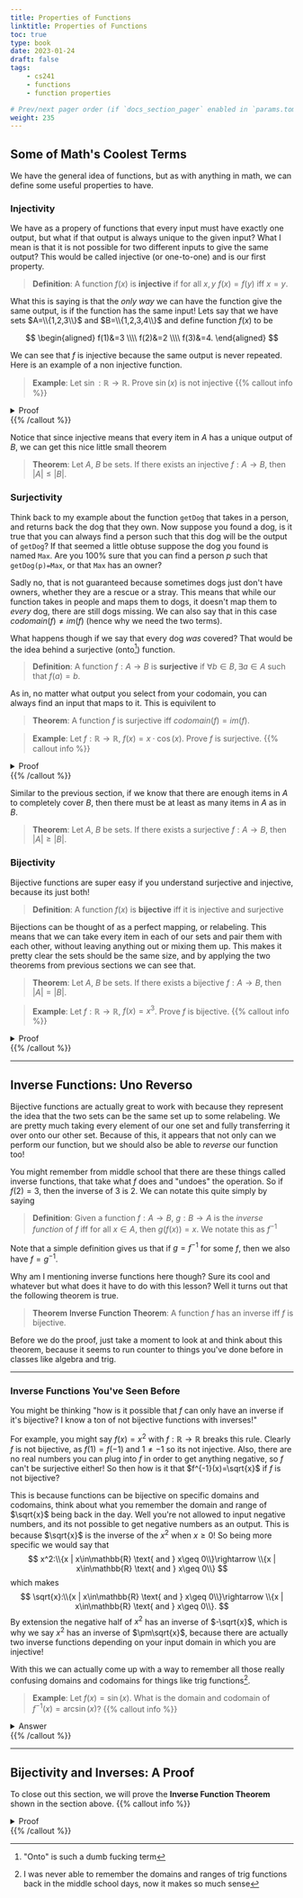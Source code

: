 ```yaml
---
title: Properties of Functions
linktitle: Properties of Functions
toc: true
type: book
date: 2023-01-24
draft: false
tags:
    - cs241
    - functions
    - function properties

# Prev/next pager order (if `docs_section_pager` enabled in `params.toml`)
weight: 235
---
```


## Some of Math's Coolest Terms

We have the general idea of functions, but as with anything in math, we can define some useful properties to have.

### Injectivity

We have as a propery of functions that every input must have exactly one output, but what if that output is always unique to the given input? What I mean is that it is not possible for two different inputs to give the same output? This would be called injective (or one-to-one) and is our first property.

> **Definition**: A function $f(x)$ is **injective** if for all $x,y$ $f(x)=f(y)$ iff $x=y$.

What this is saying is that the *only way* we can have the function give the same output, is if the function has the same input! Lets say that we have sets $A=\\{1,2,3\\}$ and $B=\\{1,2,3,4\\}$ and define function $f(x)$ to be

$$
    \begin{aligned}
        f(1)&=3 \\\\
        f(2)&=2 \\\\
        f(3)&=4.
    \end{aligned}
$$

We can see that $f$ is injective because the same output is never repeated. Here is an example of a non injective function.

> **Example**: Let $\sin:\mathbb{R}\rightarrow\mathbb{R}$. Prove $\sin(x)$ is not injective
{{% callout info %}}
<details>
<summary>Proof</summary>
In order to show that this is not injective, we just need to show that we can find two different inputs of $\sin$ that have the same output. Since we know this is a $2\pi$ periodic function its easy to show by seeing that $\sin(0)=\sin(2\pi)=0$. Therefore $\sin$ is not injective.
</details>
{{% /callout %}}

Notice that since injective means that every item in $A$ has a unique output of $B$, we can get this nice little small theorem

> **Theorem**: Let $A$, $B$ be sets. If there exists an injective $f:A\rightarrow B$, then $|A|\leq|B|$.

### Surjectivity

Think back to my example about the function `getDog` that takes in a person, and returns back the dog that they own. Now suppose you found a dog, is it true that you can always find a person such that this dog will be the output of `getDog`? If that seemed a little obtuse suppose the dog you found is named `Max`. Are you $100\%$ sure that you can find a person $p$ such that `getDog(p)=Max`, or that `Max` has an owner?

Sadly no, that is not guaranteed because sometimes dogs just don't have owners, whether they are a rescue or a stray. This means that while our function takes in people and maps them to dogs, it doesn't map them to *every* dog, there are still dogs missing. We can also say that in this case $codomain(f)\neq im(f)$ (hence why we need the two terms).

What happens though if we say that every dog *was* covered? That would be the idea behind a surjective (onto[^1]) function.

> **Definition**: A function $f:A\rightarrow B$ is **surjective** if $\forall b\in B, \exists a\in A$ such that $f(a)=b$.

As in, no matter what output you select from your codomain, you can always find an input that maps to it. This is equivilent to

> **Theorem**: A function $f$ is surjective iff $codomain(f)=im(f)$.

> **Example**: Let $f:\mathbb{R}\rightarrow\mathbb{R}$, $f(x)=x\cdot\cos(x)$. Prove $f$ is surjective.
{{% callout info %}}
<details>
<summary>Proof</summary>
Suppose we choose some value $y\in\mathbb{R}$ and want to see if we can find some value $y=x\cos(x)$. Note that $x\cos(x)$ is continuous, so by the intermediate value theorem, if I have two points, $f$ will take all values of $y$ between those two points. If you don't remember calculus, just remember that since $f$ is continuous, if I want to get from $a$ to $b$ without lifting my pen, I have to cross every point between $a$ and $b$.
</br>
Remember that $\cos(x)$ is $1$ whenever you are at a value of $x=n\pi$ whenever $n$ is even, and is $-1$ whenever $n$ is odd. So if $y &lt n\pi$, we know that $f(n\pi) = n\pi \cdot 1 > y$
</br>
QED
</details>
{{% /callout %}}

Similar to the previous section, if we know that there are enough items in $A$ to completely cover $B$, then there must be at least as many items in $A$ as in $B$.

> **Theorem**: Let $A$, $B$ be sets. If there exists a surjective $f:A\rightarrow B$, then $|A|\geq|B|$.

### Bijectivity

Bijective functions are super easy if you understand surjective and injective, because its just both!

> **Definition**: A function $f(x)$ is **bijective** iff it is injective and surjective

Bijections can be thought of as a perfect mapping, or relabeling. This means that we can take every item in each of our sets and pair them with each other, without leaving anything out or mixing them up. This makes it pretty clear the sets should be the same size, and by applying the two theorems from previous sections we can see that.

> **Theorem**: Let $A$, $B$ be sets. If there exists a bijective $f:A\rightarrow B$, then $|A|=|B|$.

> **Example**: Let $f:\mathbb{R}\rightarrow\mathbb{R}$, $f(x)=x^3$. Prove $f$ is bijective.
{{% callout info %}}
<details>
<summary>Proof</summary>
To first show that $f$ is injective, we consider what happens if $$f(x)=f(y)\implies x^3=y^3$$. By just taking the cube root of both sides we can easily see that $x=y$ so $f$ must be injective.
</br>
Now to show its surjective, consider some $y\in\mathbb{R}$. If we want to find an $x$ such that $x^3=y$, just set $x=\sqrt[3]{y}$. Thus $f$ is also surjective. Since it is both, $f$ is bijective.
</br>
QED
</details>
{{% /callout %}}

---

## Inverse Functions: Uno Reverso

Bijective functions are actually great to work with because they represent the idea that the two sets can be the same set up to some relabeling. We are pretty much taking every element of our one set and fully transferring it over onto our other set. Because of this, it appears that not only can we perform our function, but we should also be able to *reverse* our function too!

You might remember from middle school that there are these things called inverse functions, that take what $f$ does and "undoes" the operation. So if $f(2)=3$, then the inverse of $3$ is $2$. We can notate this quite simply by saying

> **Definition**: Given a function $f:A\rightarrow B$, $g:B\rightarrow A$ is the *inverse function* of $f$ iff for all $x\in A$, then $g(f(x))=x$. We notate this as $f^{-1}$

Note that a simple definition gives us that if $g=f^{-1}$ for some $f$, then we also have $f=g^{-1}$.

Why am I mentioning inverse functions here though? Sure its cool and whatever but what does it have to do with this lesson? Well it turns out that the following theorem is true.

> **Theorem** <a name="inverse_function_theorem">Inverse Function Theorem</a>: A function $f$ has an inverse iff $f$ is bijective.

Before we do the proof, just take a moment to look at and think about this theorem, because it seems to run counter to things you've done before in classes like algebra and trig. 

---

### Inverse Functions You've Seen Before

You might be thinking "how is it possible that $f$ can only have an inverse if it's bijective? I know a ton of not bijective functions with inverses!"

For example, you might say $f(x)=x^2$ with $f:\mathbb{R}\rightarrow\mathbb{R}$ breaks this rule. Clearly $f$ is not bijective, as $f(1)=f(-1)$ and $1\neq -1$ so its not injective. Also, there are no real numbers you can plug into $f$ in order to get anything negative, so $f$ can't be surjective either! So then how is it that $f^{-1}(x)=\sqrt{x}$ if $f$ is not bijective?

This is because functions can be bijective on specific domains and codomains, think about what you remember the domain and range of $\sqrt{x}$ being back in the day. Well you're not allowed to input negative numbers, and its not possible to get negative numbers as an output. This is because $\sqrt{x}$ is the inverse of the $x^2$ when $x\geq 0$! So being more specific we would say that
$$
    x^2:\\{x | x\in\mathbb{R} \text{ and } x\geq 0\\}\rightarrow \\{x | x\in\mathbb{R} \text{ and } x\geq 0\\}
$$
which makes
$$
    \sqrt{x}:\\{x | x\in\mathbb{R} \text{ and } x\geq 0\\}\rightarrow \\{x | x\in\mathbb{R} \text{ and } x\geq 0\\}.
$$
By extension the negative half of $x^2$ has an inverse of $-\sqrt{x}$, which is why we say $x^2$ has an inverse of $\pm\sqrt{x}$, because there are actually two inverse functions depending on your input domain in which you are injective!

With this we can actually come up with a way to remember all those really confusing domains and codomains for things like trig functions[^2].

> **Example**: Let $f(x)=\sin(x)$. What is the domain and codomain of $f^{-1}(x)=\arcsin(x)$?
{{% callout info %}}
<details>
<summary>Answer</summary>
In order for there to be an inverse function, we need $f(x)$ to be bijective on the whole domain. From there the domain and codomain of $f^{-1}(x)$ are just going to be flipping the input and outputs of $f$. 
</br>
Let's first find a domain for which $\sin$ is injective. We want to make sure there are no two inputs that repeat the same output. As such we can see in a $\sin$ wave that if we start at $0$ and go past $\frac{\pi}{2}$, we will go back down and repeat values. Instead, we can start at $-\frac{\pi}{2}$ and go up to $\frac{\pi}{2}$ which will repeat nothing! This will be our domain, and our codomain will have to take on all the values so that our function will be surjective. $\sin$ goes from $-1$ to $1$ which gives us that $$\sin:\left[-\frac{\pi}{2}, \frac{\pi}{2}\right]\rightarrow [-1,1]$$
</br>
Finally, we have from here that the domain and codomain of $\arcsin$ is $$\arcsin:[-1,1]\rightarrow \left[-\frac{\pi}{2}, \frac{\pi}{2}\right]$$.
</details>
{{% /callout %}}

---

## Bijectivity and Inverses: A Proof

To close out this section, we will prove the **Inverse Function Theorem** shown in the section above. 
{{% callout info %}}
<details>
<summary>Proof</summary>
We first will prove the forward direction, that if a function is bijective then an inverse exists. Suppose $f(x)$ is bijective, then we know that every item in the codomain is uniquely mapped to by some item in the domain. As such we can simply "reverse" $f$ as our way to define $f^{-1}$. This might seem circular, but its enough to show existence
</br>
Now suppose we know an inverse function exists, we can use this to prove $f$ is bijective. First, suppose that $f$ was not injective. This would mean that there could not exist an inverse function as there would be some item of the codomain that $2$ different items mapped to under $f$. How could there be an inverse in that case, as what would the inverse give back?! For example if $f(2)=1$ and $f(3)=1$, then what would $f^{-1}(1)$ be? As such $f$ must be injective.
</br>
Next, imagine $f$ was not surjective. This would mean that there would exist items in the codomain that no input maps to, but this would also imply there is no inverse function, as a function must be defined over the **entire** domain! As such $f$ must be surjective.
</br>
Since $f$ is both injective and surjective, then $f$ is bijective. **Q.E.D.**
</details>
{{% /callout %}}


[^1]: "Onto" is such a dumb fucking term

[^2]: I was never able to remember the domains and ranges of trig functions back in the middle school days, now it makes so much sense
